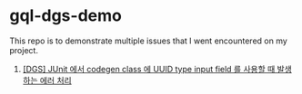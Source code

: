 # gql-dgs-demo

This repo is to demonstrate multiple issues that I went encountered on my project. 

1. [[DGS] JUnit 에서 codegen class 에 UUID type input field 를 사용할 때 발생하는 에러 처리](https://velog.io/@hellonewtry/DGS-JUnit-%EC%97%90%EC%84%9C-codegen-class-%EC%97%90-UUID-type-input-field-%EB%A5%BC-%EC%82%AC%EC%9A%A9%ED%95%A0-%EB%95%8C-%EB%B0%9C%EC%83%9D%ED%95%98%EB%8A%94-%EC%97%90%EB%9F%AC-%EC%B2%98%EB%A6%AC)
